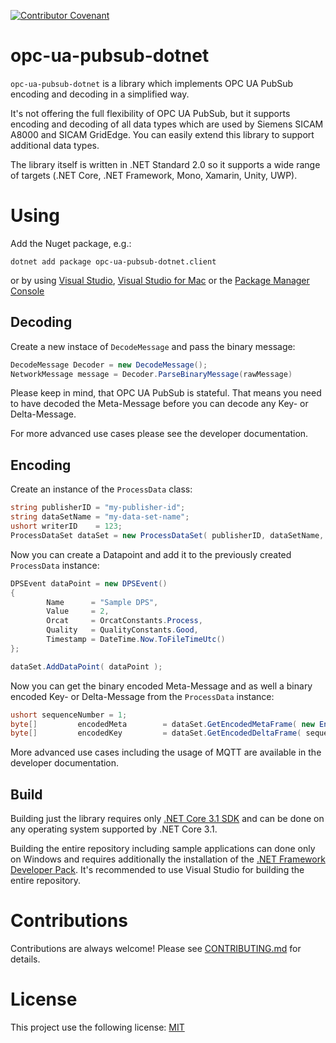 [![Contributor Covenant](https://img.shields.io/badge/Contributor%20Covenant-v2.0%20adopted-ff69b4.svg)](code_of_conduct.md)

# opc-ua-pubsub-dotnet
`opc-ua-pubsub-dotnet` is a library which implements OPC UA PubSub encoding and decoding in a simplified way.

It's not offering the full flexibility of OPC UA PubSub, but it supports encoding and decoding of all data types which are used by Siemens SICAM A8000 and SICAM GridEdge. You can easily extend this library to support additional data types.

The library itself is written in .NET Standard 2.0 so it supports a wide range of targets (.NET Core, .NET Framework, Mono, Xamarin, Unity, UWP).

# Using

Add the Nuget package, e.g.:
```shell
dotnet add package opc-ua-pubsub-dotnet.client
```
or by using [Visual Studio](https://docs.microsoft.com/en-us/nuget/consume-packages/install-use-packages-visual-studio), [Visual Studio for Mac](https://docs.microsoft.com/en-us/visualstudio/mac/nuget-walkthrough?toc=%2Fnuget%2Ftoc.json&view=vsmac-2019) or the [Package Manager Console](https://docs.microsoft.com/en-us/nuget/consume-packages/install-use-packages-powershell)


## Decoding

Create a new instace of `DecodeMessage` and pass the binary message:
```csharp
DecodeMessage Decoder = new DecodeMessage();
NetworkMessage message = Decoder.ParseBinaryMessage(rawMessage)
```
Please keep in mind, that OPC UA PubSub is stateful. That means you need to have decoded the Meta-Message before you can decode any Key- or Delta-Message.

For more advanced use cases please see the developer documentation.

## Encoding

Create an instance of the `ProcessData` class:
```csharp
string publisherID = "my-publisher-id";
string dataSetName = "my-data-set-name";
ushort writerID    = 123;
ProcessDataSet dataSet = new ProcessDataSet( publisherID, dataSetName, writerID, ProcessDataSet.DataSetType.TimeSeries );
```

Now you can create a Datapoint and add it to the previously created `ProcessData` instance:
```csharp
DPSEvent dataPoint = new DPSEvent()
{
        Name      = "Sample DPS",
        Value     = 2,
        Orcat     = OrcatConstants.Process,
        Quality   = QualityConstants.Good,
        Timestamp = DateTime.Now.ToFileTimeUtc()
};

dataSet.AddDataPoint( dataPoint );
```

Now you can get the binary encoded Meta-Message and as well a binary encoded Key- or Delta-Message from the `ProcessData` instance:

```csharp
ushort sequenceNumber = 1;
byte[]         encodedMeta        = dataSet.GetEncodedMetaFrame( new EncodingOptions(), sequenceNumber++ );
byte[]         encodedKey         = dataSet.GetEncodedDeltaFrame( sequenceNumber++ );
```

More advanced use cases including the usage of MQTT are available in the developer documentation.

## Build
Building just the library requires only [.NET Core 3.1 SDK](https://dotnet.microsoft.com/download/dotnet-core/3.1) and can be done on any operating system supported by .NET Core 3.1.

Building the entire repository including sample applications can done only on Windows and requires additionally the installation of the [.NET Framework Developer Pack](https://dotnet.microsoft.com/download/dotnet-framework/thank-you/net48-developer-pack-offline-installer).
It's recommended to use Visual Studio for building the entire repository.

# Contributions
Contributions are always welcome! Please see [CONTRIBUTING.md](CONTRIBUTING.md) for details.

# License

This project use the following license: [MIT](LICENSE.md)
